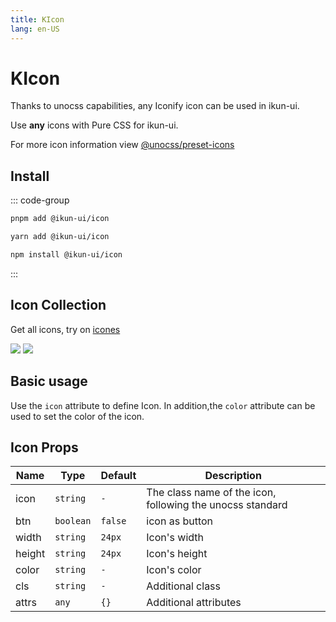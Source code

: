 ```yaml
---
title: KIcon
lang: en-US
---
```


# KIcon

Thanks to unocss capabilities, any Iconify icon can be used in ikun-ui.

Use **any** icons with Pure CSS for ikun-ui.

For more icon information view [@unocss/preset-icons](https://github.com/unocss/unocss/tree/main/packages/preset-icons)

## Install

::: code-group

```bash [pnpm]
pnpm add @ikun-ui/icon
```

```bash [yarn]
yarn add @ikun-ui/icon
```

```bash [npm]
npm install @ikun-ui/icon
```

:::

## Icon Collection

Get all icons, try on [icones](https://icones.js.org/)

![](https://raw.githubusercontent.com/antfu/icones/main/screenshots/2.png)
![](https://raw.githubusercontent.com/antfu/icones/main/screenshots/6.png)

## Basic usage

Use the `icon` attribute to define Icon. In addition,the `color` attribute can be used to set the color of the icon.

<demo src="../../../../example/icon/basic.svelte" github='Icon'></demo>

## Icon Props

| Name   | Type      | Default | Description                                               |
| ------ | --------- | ------- | --------------------------------------------------------- |
| icon   | `string`  | `-`     | The class name of the icon, following the unocss standard |
| btn    | `boolean` | `false` | icon as button                                            |
| width  | `string`  | `24px`  | Icon's width                                              |
| height | `string`  | `24px`  | Icon's height                                             |
| color  | `string`  | `-`     | Icon's color                                              |
| cls    | `string`  | `-`     | Additional class                                          |
| attrs  | `any`     | `{}`    | Additional attributes                                     |
